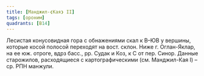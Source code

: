 ```yaml
---
title: [Манджил-❮Кая❯ II]
tags: [ороним]
quadrants: [В14]
---
```


Лесистая конусовидная гора с обнажениями скал к В–ЮВ у вершины, которые косой
полосой переходят на вост. склон. Ниже г. Оглан-Яклар, на ее юж. отроге, вдрз
басс., рр. Судак и Коз, к С от пер. Синор. Данные старожилов, расходящиеся с
картографическими (см. Манджил-Кая I) – ср. РПН манжули.
